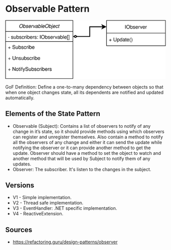 # Observable Pattern

![Observable UML Diagram](Observable.svg)

GoF Definition: Define a one-to-many dependency between objects so that when one object changes state, all its dependents are notified and updated automatically.

## Elements of the State Pattern
- Observable (Subject): Contains a list of observers to notify of any change in it’s state, so it should provide methods using which observers can register and unregister themselves. Also contain a method to notify all the observers of any change and either it can send the update while notifying the observer or it can provide another method to get the update. Observer should have a method to set the object to watch and another method that will be used by Subject to notify them of any updates.
- Observer: The subscriber. It's listen to the changes in the subject.

## Versions

- V1 - Simple implementation.
- V2 - Thread safe implementation.
- V3 - EventHandler: .NET specific implementation.
- V4 - ReactiveExtension.

## Sources

- https://refactoring.guru/design-patterns/observer
